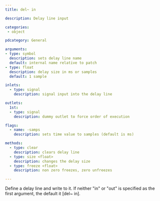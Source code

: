 ```yaml
---
title: del~ in

description: Delay line input

categories:
 - object

pdcategory: General

arguments:
- type: symbol
  description: sets delay line name
  default: internal name relative to patch
- type: float
  description: delay size in ms or samples
  default: 1 sample

inlets:
  - type: signal
    description: signal input into the delay line

outlets:
  1st:
  - type: signal
    description: dummy outlet to force order of execution

flags:
  - name: -samps
    description: sets time value to samples (default is ms)

methods:
  - type: clear
    description: clears delay line
  - type: size <float>
    description: changes the delay size
  - type: freeze <float>
    description: non zero freezes, zero unfreezes

---
```


Define a delay line and write to it. If neither "in" or "out" is specified as the first argument, the default it [del~ in].

